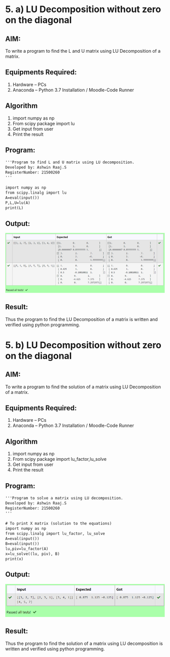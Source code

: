 # 5. a) LU Decomposition without zero on the diagonal

## AIM:
To write a program to find the L and U matrix using LU Decomposition of a matrix.

## Equipments Required:
1. Hardware – PCs
2. Anaconda – Python 3.7 Installation / Moodle-Code Runner

## Algorithm
1. import numpy as np
2. From scipy package import lu
3. Get input from user
4. Print the result


## Program:
```
'''Program to find L and U matrix using LU decomposition.
Developed by: Ashwin Raaj.S
RegisterNumber: 21500260
'''

import numpy as np
from scipy.linalg import lu
A=eval(input())
P,L,U=lu(A)
print(L)

```

## Output:
![lu decomposition](ssss.png)

## Result:
Thus the program to find the LU Decomposition of a matrix is written and verified using python programming.


# 5. b) LU Decomposition without zero on the diagonal

## AIM:
To write a program to find the solution of a matrix using LU Decomposition of a matrix.

## Equipments Required:
1. Hardware – PCs
2. Anaconda – Python 3.7 Installation / Moodle-Code Runner

## Algorithm
1. import numpy as np
2. From scipy package import lu_factor,lu_solve
3. Get input from user
4. Print the result


## Program:
```
'''Program to solve a matrix using LU decomposition.
Developed by: Ashwin Raaj.S
RegisterNumber: 21500260
'''

# To print X matrix (solution to the equations)
import numpy as np
from scipy.linalg import lu_factor, lu_solve
A=eval(input())
B=eval(input())
lu,piv=lu_factor(A)
x=lu_solve((lu, piv), B)
print(x)

```

## Output:
![lu decomposition](ssss1.png)

## Result:
Thus the program to find the solution of a matrix using LU decomposition is written and verified using python programming.
